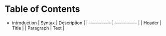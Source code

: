 # Table of Contents
* introduction
| Syntax | Description |
| ----------- | ----------- |
| Header | Title |
| Paragraph | Text |

